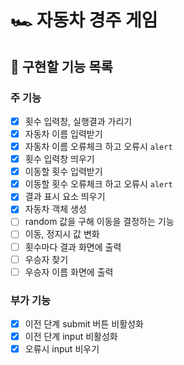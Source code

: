 # 🏎️ 자동차 경주 게임

## 🎯 구현할 기능 목록

### 주 기능

- [x] 횟수 입력창, 실행결과 가리기
- [x] 자동차 이름 입력받기
- [x] 자동차 이름 오류체크 하고 오류시 `alert`
- [x] 횟수 입력창 띄우기
- [x] 이동할 횟수 입력받기
- [x] 이동할 횟수 오류체크 하고 오류시 `alert`
- [x] 결과 표시 요소 띄우기
- [x] 자동차 객체 생성
- [ ] random 값을 구해 이동을 결정하는 기능
- [ ] 이동, 정지시 값 변화
- [ ] 횟수마다 결과 화면에 출력
- [ ] 우승자 찾기
- [ ] 우승자 이름 화면에 출력

### 부가 기능

- [x] 이전 단계 submit 버튼 비활성화
- [x] 이전 단계 input 비활성화
- [x] 오류시 input 비우기
